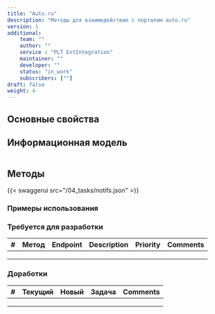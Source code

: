 ```yaml
---
title: "Auto.ru"
description: "Методы для взаимодействие с порталом auto.ru"
version: 1
additional:
    team: ""
    author: ""
    service : "PLT ExtIntegration"
    maintainer: ""
    developer: ""
    status: "in_work"
    subscribers: [""]
draft: false
weight: 4
---
```




## Основные свойства


## Информационная модель

```json

```

## Методы

{{< swaggerui src="/04_tasks/notifs.json" >}}

### Примеры использования



### Требуется для разработки

| #   | Метод | Endpoint | Description | Priority | Comments |
| --- | ----- | -------- | ----------- | -------- | -------- |
|     |       |          |             |          |          |
|     |       |          |             |          |          |
|     |       |          |             |          |          |


### Доработки

| #   | Текущий | Новый | Задача | Comments |
| --- | ------- | ----- | ------ | -------- |
|     |         |       |        |          |
|     |         |       |        |          |
|     |         |       |        |          |
